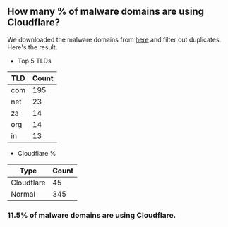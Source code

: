 ## How many % of malware domains are using Cloudflare?


We downloaded the malware domains from [here](https://urlhaus.abuse.ch) and filter out duplicates.
Here's the result.


[//]: # (start replacement)


- Top 5 TLDs

| TLD | Count |
| --- | --- |
| com | 195 |
| net | 23 |
| za | 14 |
| org | 14 |
| in | 13 |


- Cloudflare %

| Type | Count |
| --- | --- |
| Cloudflare | 45 |
| Normal | 345 |


### 11.5% of malware domains are using Cloudflare.